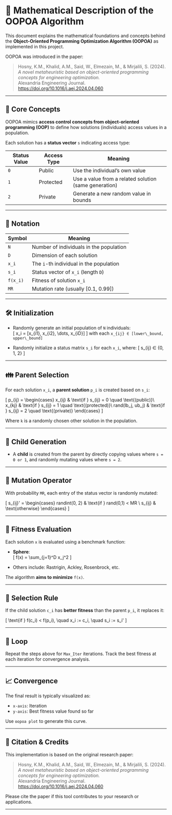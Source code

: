 # 📘 Mathematical Description of the OOPOA Algorithm

This document explains the mathematical foundations and concepts behind the **Object-Oriented Programming Optimization Algorithm (OOPOA)** as implemented in this project.

OOPOA was introduced in the paper:

> Hosny, K.M., Khalid, A.M., Said, W., Elmezain, M., & Mirjalili, S. (2024).  
> *A novel metaheuristic based on object-oriented programming concepts for engineering optimization.*  
> Alexandria Engineering Journal. https://doi.org/10.1016/j.aej.2024.04.060

---

## 🧠 Core Concepts

OOPOA mimics **access control concepts from object-oriented programming (OOP)** to define how solutions (individuals) access values in a population.

Each solution has a **status vector** `s` indicating access type:

| Status Value | Access Type | Meaning |
|--------------|-------------|---------|
| `0`          | Public      | Use the individual’s own value |
| `1`          | Protected   | Use a value from a related solution (same generation) |
| `2`          | Private     | Generate a new random value in bounds |

---

## 🔣 Notation

| Symbol           | Meaning                             |
|------------------|--------------------------------------|
| `N`              | Number of individuals in the population |
| `D`              | Dimension of each solution           |
| `x_i`            | The `i`-th individual in the population |
| `s_i`            | Status vector of `x_i` (length `D`)  |
| `f(x_i)`         | Fitness of solution `x_i`            |
| `MR`             | Mutation rate (usually [0.1, 0.99])  |

---

## 🛠 Initialization

- Randomly generate an initial population of `N` individuals:  
  \[
  x_i = [x_{i1}, x_{i2}, \dots, x_{iD}]
  \]
  with each `x_{ij} ∈ [lower\_bound, upper\_bound]`

- Randomly initialize a status matrix `s_i` for each `x_i`, where:
  \[
  s_{ij} ∈ \{0, 1, 2\}
  \]

---

## 👪 Parent Selection

For each solution `x_i`, a **parent solution** `p_i` is created based on `s_i`:

\[
p_{ij} =
\begin{cases}
x_{ij} & \text{if } s_{ij} = 0 \quad \text{(public)}\\
x_{kj} & \text{if } s_{ij} = 1 \quad \text{(protected)}\\
rand(lb_j, ub_j) & \text{if } s_{ij} = 2 \quad \text{(private)}
\end{cases}
\]

Where `k` is a randomly chosen other solution in the population.

---

## 👶 Child Generation

- A **child** is created from the parent by directly copying values where `s = 0 or 1`, and randomly mutating values where `s = 2`.

---

## 🎲 Mutation Operator

With probability `MR`, each entry of the status vector is randomly mutated:

\[
s_{ij}' =
\begin{cases}
randint(0, 2) & \text{if } rand(0,1) < MR \\
s_{ij} & \text{otherwise}
\end{cases}
\]

---

## 🎯 Fitness Evaluation

Each solution `x` is evaluated using a benchmark function:

- **Sphere**:  
  \[
  f(x) = \sum_{j=1}^D x_j^2
  \]

- Others include: Rastrigin, Ackley, Rosenbrock, etc.

The algorithm **aims to minimize** `f(x)`.

---

## 🔁 Selection Rule

If the child solution `c_i` has **better fitness** than the parent `p_i`, it replaces it:

\[
\text{if } f(c_i) < f(p_i), \quad x_i := c_i, \quad s_i := s_i'
\]

---

## 🔄 Loop

Repeat the steps above for `Max_Iter` iterations. Track the best fitness at each iteration for convergence analysis.

---

## 📈 Convergence

The final result is typically visualized as:

- `x-axis`: Iteration
- `y-axis`: Best fitness value found so far

Use `oopoa plot` to generate this curve.

---

## 🧾 Citation & Credits

This implementation is based on the original research paper:

> Hosny, K.M., Khalid, A.M., Said, W., Elmezain, M., & Mirjalili, S. (2024).  
> *A novel metaheuristic based on object-oriented programming concepts for engineering optimization.*  
> Alexandria Engineering Journal. https://doi.org/10.1016/j.aej.2024.04.060

Please cite the paper if this tool contributes to your research or applications.

---

